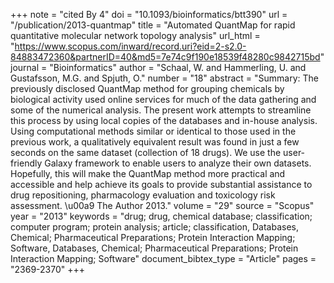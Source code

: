 +++
note = "cited By 4"
doi = "10.1093/bioinformatics/btt390"
url = "/publication/2013-quantmap"
title = "Automated QuantMap for rapid quantitative molecular network topology analysis"
url_html = "https://www.scopus.com/inward/record.uri?eid=2-s2.0-84883472360&partnerID=40&md5=7e74c9f190e18539f48280c9842715bd"
journal = "Bioinformatics"
author = "Schaal, W. and Hammerling, U. and Gustafsson, M.G. and Spjuth, O."
number = "18"
abstract = "Summary: The previously disclosed QuantMap method for grouping chemicals by biological activity used online services for much of the data gathering and some of the numerical analysis. The present work attempts to streamline this process by using local copies of the databases and in-house analysis. Using computational methods similar or identical to those used in the previous work, a qualitatively equivalent result was found in just a few seconds on the same dataset (collection of 18 drugs). We use the user-friendly Galaxy framework to enable users to analyze their own datasets. Hopefully, this will make the QuantMap method more practical and accessible and help achieve its goals to provide substantial assistance to drug repositioning, pharmacology evaluation and toxicology risk assessment. \u00a9 The Author 2013."
volume = "29"
source = "Scopus"
year = "2013"
keywords = "drug;  drug, chemical database;  classification;  computer program;  protein analysis;  article;  classification, Databases, Chemical;  Pharmaceutical Preparations;  Protein Interaction Mapping;  Software, Databases, Chemical;  Pharmaceutical Preparations;  Protein Interaction Mapping;  Software"
document_bibtex_type = "Article"
pages = "2369-2370"
+++


